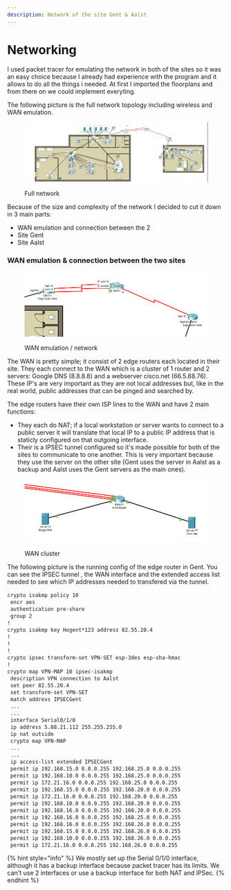 ```yaml
---
description: Network of the site Gent & Aalst
---
```


# Networking

I used packet tracer for emulating the network in both of the sites so it was an easy choice because I already had experience with the program and it allows to do all the things i needed. At first I imported the floorplans and from there on we could implement everyting.

The following picture is the full network topology including wireless and WAN emulation.

<figure><img src="../.gitbook/assets/Network_Full.png" alt=""><figcaption><p>Full network</p></figcaption></figure>

Because of the size and complexity of the network I decided to cut it down in 3 main parts:&#x20;

* WAN emulation and connection between the 2
* Site Gent
* Site Aalst

### WAN emulation & connection between the two sites

<figure><img src="../.gitbook/assets/Network_WAN.png" alt=""><figcaption><p>WAN emulation / network</p></figcaption></figure>

The WAN is pretty simple; it consist of 2 edge routers each located in their site. They each connect to the WAN which is a cluster of 1 router and 2 servers: Google DNS (8.8.8.8) and a webserver cisco.net (66.5.88.76). These IP's are very important as they are not local addresses but, like in the real world, public addresses that can be pinged and searched by.

The edge routers have their own ISP lines to the WAN and have 2 main functions:

* They each do NAT; if a local workstation or server wants to connect to a public server it will translate that local IP to a public IP address that is staticly configured on that outgoing interface.
* Their is a IPSEC tunnel configured so it's made possible for both of the sites to communicate to one another. This is very important because they use the server on the other site (Gent uses the server in Aalst as a backup and Aalst uses the Gent servers as the main ones).

<figure><img src="../.gitbook/assets/Network_WANInside.png" alt=""><figcaption><p>WAN cluster</p></figcaption></figure>

The following picture is the running config of the edge router in Gent. You can see the IPSEC tunnel , the WAN interface and the extended access list needed to see which IP addresses needed to transfered via the tunnel.&#x20;

```
crypto isakmp policy 10
 encr aes
 authentication pre-share
 group 2
!
crypto isakmp key Hogent*123 address 82.55.20.4
!
!
!
crypto ipsec transform-set VPN-SET esp-3des esp-sha-hmac
!
crypto map VPN-MAP 10 ipsec-isakmp 
 description VPN connection to Aalst
 set peer 82.55.20.4
 set transform-set VPN-SET 
 match address IPSECGent
 ...
 ...
 interface Serial0/1/0
 ip address 5.88.21.112 255.255.255.0
 ip nat outside
 crypto map VPN-MAP
 ...
 ...
 ip access-list extended IPSECGent
 permit ip 192.168.15.0 0.0.0.255 192.168.25.0 0.0.0.255
 permit ip 192.168.10.0 0.0.0.255 192.168.25.0 0.0.0.255
 permit ip 172.21.16.0 0.0.0.255 192.168.25.0 0.0.0.255
 permit ip 192.168.15.0 0.0.0.255 192.168.20.0 0.0.0.255
 permit ip 172.21.16.0 0.0.0.255 192.168.20.0 0.0.0.255
 permit ip 192.168.10.0 0.0.0.255 192.168.20.0 0.0.0.255
 permit ip 192.168.16.0 0.0.0.255 192.168.20.0 0.0.0.255
 permit ip 192.168.16.0 0.0.0.255 192.168.25.0 0.0.0.255
 permit ip 192.168.16.0 0.0.0.255 192.168.26.0 0.0.0.255
 permit ip 192.168.15.0 0.0.0.255 192.168.26.0 0.0.0.255
 permit ip 192.168.10.0 0.0.0.255 192.168.26.0 0.0.0.255
 permit ip 172.21.16.0 0.0.0.255 192.168.26.0 0.0.0.255
```

{% hint style="info" %}
We mostly set up the Serial 0/1/0 interface, although it has a backup interface because packet tracer has its limits. We can't use 2 interfaces or use a backup interface for both NAT and IPSec.
{% endhint %}

